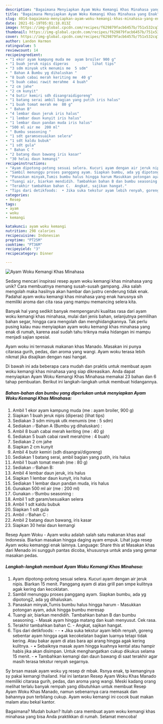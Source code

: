 ```yaml
---
description: "Bagaimana Menyiapkan Ayam Woku Kemangi Khas Minahasa yang Enak"
title: "Bagaimana Menyiapkan Ayam Woku Kemangi Khas Minahasa yang Enak"
slug: 4014-bagaimana-menyiapkan-ayam-woku-kemangi-khas-minahasa-yang-enak
date: 2021-01-19T05:01:18.013Z
image: https://img-global.cpcdn.com/recipes/f629879facb6457b/751x532cq70/ayam-woku-kemangi-khas-minahasa-foto-resep-utama.jpg
thumbnail: https://img-global.cpcdn.com/recipes/f629879facb6457b/751x532cq70/ayam-woku-kemangi-khas-minahasa-foto-resep-utama.jpg
cover: https://img-global.cpcdn.com/recipes/f629879facb6457b/751x532cq70/ayam-woku-kemangi-khas-minahasa-foto-resep-utama.jpg
author: Landon Harmon
ratingvalue: 5
reviewcount: 14
recipeingredient:
- "1 ekor ayam kampung muda me  ayam broiler 900 g"
- "1 buah jeruk nipis diperas           lihat tips"
- "3 sdm minyak utk menumis me  5 sdm"
- " Bahan A Bumbu yg dihaluskan "
- "8 buah cabai merah keriting me  40 g"
- "5 buah cabai rawit merahme  4 buah"
- "2 cm jahe"
- "2 cm kunyit"
- "4 butir kemiri sdh disangraidigoreng"
- "1 batang serai ambil bagian yang putih iris halus"
- "1 buah tomat merah me  80 g"
- " Bahan B"
- "4 lembar daun jeruk iris halus"
- "1 lembar daun kunyit iris halus"
- "1 lembar daun pandan muda iris halus"
- "500 ml air me  200 ml"
- " Bumbu seasoning "
- "1 sdt garamsesuaikan selera"
- "1 sdt kaldu bubuk"
- "1 sdt gula"
- " Bahan C "
- "2 batang daun bawang iris kasar"
- "30 helai daun kemangi"
recipeinstructions:
- "Ayam dipotong-potong sesuai selera. Kucuri ayam dengan air jeruk nipis. Biarkan 15 menit. Panggang ayam di atas grill pan smpe kulitnya agak kering dan kecoklatan."
- "Sambil menunggu proses panggang ayam. Siapkan bumbu, ada yg dipotong2, ada yg dihaluskan."
- "Panaskan minyak,Tumis bumbu halus hingga harum Masukkan potongan ayam, aduk hingga bumbu meresap"
- "Tuangi air, biarkan mendidih. Tambahkan bahan B dan bumbu seasoning.  Masak ayam hingga matang dan kuah menyusut. Cek rasa."
- "Terakhir tambahkan bahan C.  Angkat, sajikan hangat."
- "Tips dari detikfoods:  • Jika suka tekstur ayam lebih renyah, goreng sebentar ayam hingga agak kecokelatan bagian luarnya tetapi tidak kering. Atau bakar ayam di atas bara api arang hingga agak kering kulitnya. • Sebaiknya masak ayam hingga kuahnya kental atau hampir habis jika akan disimpan. Untuk menghangatkan cukup dikukus selama 15 menit. • Tambahkan kemangi dan daun bawang di saat terakhir agar masih terasa tekstur renyah segarnya."
categories:
- Resep
tags:
- ayam
- woku
- kemangi

katakunci: ayam woku kemangi 
nutrition: 298 calories
recipecuisine: Indonesian
preptime: "PT25M"
cooktime: "PT36M"
recipeyield: "3"
recipecategory: Dinner

---
```



![Ayam Woku Kemangi Khas Minahasa](https://img-global.cpcdn.com/recipes/f629879facb6457b/751x532cq70/ayam-woku-kemangi-khas-minahasa-foto-resep-utama.jpg)

Sedang mencari inspirasi resep ayam woku kemangi khas minahasa yang unik? Cara membuatnya memang susah-susah gampang. Jika salah mengolah maka hasilnya akan hambar dan justru cenderung tidak enak. Padahal ayam woku kemangi khas minahasa yang enak harusnya sih memiliki aroma dan cita rasa yang mampu memancing selera kita.

Banyak hal yang sedikit banyak mempengaruhi kualitas rasa dari ayam woku kemangi khas minahasa, mulai dari jenis bahan, selanjutnya pemilihan bahan segar, hingga cara mengolah dan menghidangkannya. Tak perlu pusing kalau mau menyiapkan ayam woku kemangi khas minahasa yang enak di rumah, karena asal sudah tahu triknya maka hidangan ini mampu menjadi sajian spesial.

Ayam woku ini termasuk makanan khas Manado. Masakan ini punya citarasa gurih, pedas, dan aroma yang wangi. Ayam woku terasa lebih nikmat jika disajikan dengan nasi hangat.


Di bawah ini ada beberapa cara mudah dan praktis untuk membuat ayam woku kemangi khas minahasa yang siap dikreasikan. Anda dapat menyiapkan Ayam Woku Kemangi Khas Minahasa memakai 23 bahan dan 6 tahap pembuatan. Berikut ini langkah-langkah untuk membuat hidangannya.

<!--inarticleads1-->

##### Bahan-bahan dan bumbu yang diperlukan untuk menyiapkan Ayam Woku Kemangi Khas Minahasa:

1. Ambil 1 ekor ayam kampung muda (me : ayam broiler, 900 g)
1. Siapkan 1 buah jeruk nipis (diperas)           (lihat tips)
1. Sediakan 3 sdm minyak utk menumis (me : 5 sdm)
1. Sediakan  ✅Bahan A (Bumbu yg dihaluskan) :
1. Ambil 8 buah cabai merah keriting (me : 40 g)
1. Sediakan 5 buah cabai rawit merah(me : 4 buah)
1. Sediakan 2 cm jahe
1. Siapkan 2 cm kunyit
1. Ambil 4 butir kemiri (sdh disangrai/digoreng)
1. Sediakan 1 batang serai, ambil bagian yang putih, iris halus
1. Ambil 1 buah tomat merah (me : 80 g)
1. Sediakan  ✅Bahan B:
1. Ambil 4 lembar daun jeruk, iris halus
1. Siapkan 1 lembar daun kunyit, iris halus
1. Sediakan 1 lembar daun pandan muda, iris halus
1. Gunakan 500 ml air (me : 200 ml)
1. Gunakan  ✅Bumbu seasoning :
1. Ambil 1 sdt garam/sesuaikan selera
1. Ambil 1 sdt kaldu bubuk
1. Siapkan 1 sdt gula
1. Ambil  ✅Bahan C :
1. Ambil 2 batang daun bawang, iris kasar
1. Siapkan 30 helai daun kemangi


Resep Ayam Woku - Ayam woku adalah salah satu makanan khas asal Indonesia. Biarkan masakan hingga daging ayam empuk. Lihat juga resep Ayam woku kemanggi enak lainnya. Language: Share this at Masakan khas dari Menado ini sungguh pantas dicoba, khususnya untuk anda yang gemar masakan pedas. 

<!--inarticleads2-->

##### Langkah-langkah membuat Ayam Woku Kemangi Khas Minahasa:

1. Ayam dipotong-potong sesuai selera. Kucuri ayam dengan air jeruk nipis. Biarkan 15 menit. Panggang ayam di atas grill pan smpe kulitnya agak kering dan kecoklatan.
1. Sambil menunggu proses panggang ayam. Siapkan bumbu, ada yg dipotong2, ada yg dihaluskan.
1. Panaskan minyak,Tumis bumbu halus hingga harum - Masukkan potongan ayam, aduk hingga bumbu meresap
1. Tuangi air, biarkan mendidih. Tambahkan bahan B dan bumbu seasoning.  - Masak ayam hingga matang dan kuah menyusut. Cek rasa.
1. Terakhir tambahkan bahan C.  - Angkat, sajikan hangat.
1. Tips dari detikfoods: -  - • Jika suka tekstur ayam lebih renyah, goreng sebentar ayam hingga agak kecokelatan bagian luarnya tetapi tidak kering. Atau bakar ayam di atas bara api arang hingga agak kering kulitnya. - • Sebaiknya masak ayam hingga kuahnya kental atau hampir habis jika akan disimpan. Untuk menghangatkan cukup dikukus selama 15 menit. - • Tambahkan kemangi dan daun bawang di saat terakhir agar masih terasa tekstur renyah segarnya.


Sy brsan masak ayam woku yg resep dr mbak. Rsnya enak, tp kemanginya sy pakai kemangi thailand. Hal ini lantaran Resep Ayam Woku Khas Manado memiliki citarasa gurih, pedas, dan aroma yang wangi. Meski kadang orang melihat terlalu banyak rempah yang dibutuhkan untuk membuat Resep Ayam Woku Khas Manado, namun sebenarnya cara memasak dan bahannya pun terbilang cukup. Ayam woku kemangi ini cocok buat makan malam atau bekal kantor. 

Bagaimana? Mudah bukan? Itulah cara membuat ayam woku kemangi khas minahasa yang bisa Anda praktikkan di rumah. Selamat mencoba!
